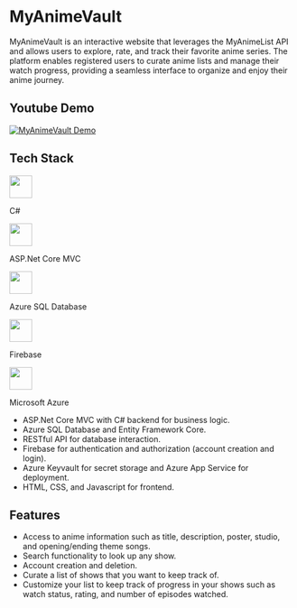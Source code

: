 # MyAnimeVault
 MyAnimeVault is an interactive website that leverages the MyAnimeList API and allows users to explore, rate, and track their favorite anime series. The platform enables registered users to curate anime lists and manage their watch progress, providing a seamless interface to organize and enjoy their anime journey.

## Youtube Demo
 [![MyAnimeVault Demo](https://img.youtube.com/vi/h0K6NPegxOg/0.jpg)](https://www.youtube.com/watch?v=h0K6NPegxOg)

## Tech Stack
<div display=flex>
  <img src="https://cdn.jsdelivr.net/gh/devicons/devicon@latest/icons/csharp/csharp-original.svg" height=40 width=40/>
  <p>C#</p>
</div>
<div display=flex>
  <img src="https://cdn.jsdelivr.net/gh/devicons/devicon@latest/icons/dotnetcore/dotnetcore-original.svg" height=40 width=40/>
  <p>ASP.Net Core MVC</p>
</div>
<div display=flex>
  <img src="https://cdn.jsdelivr.net/gh/devicons/devicon@latest/icons/azuresqldatabase/azuresqldatabase-original.svg" height=40 width=40/>
  <p>Azure SQL Database</p>
</div>
<div display=flex>
  <img src="https://cdn.jsdelivr.net/gh/devicons/devicon@latest/icons/firebase/firebase-original.svg" height=40 width=40/>
  <p>Firebase</p>
</div>
<div display=flex>
  <img src="https://cdn.jsdelivr.net/gh/devicons/devicon@latest/icons/azure/azure-original.svg" height=40 width=40/>
  <p>Microsoft Azure</p>
</div>
          
* ASP.Net Core MVC with C# backend for business logic.
* Azure SQL Database and Entity Framework Core.
* RESTful API for database interaction.
* Firebase for authentication and authorization (account creation and login).
* Azure Keyvault for secret storage and Azure App Service for deployment.
* HTML, CSS, and Javascript for frontend.

 ## Features
 * Access to anime information such as title, description, poster, studio, and opening/ending theme songs.
 * Search functionality to look up any show.
 * Account creation and deletion.
 * Curate a list of shows that you want to keep track of.
 * Customize your list to keep track of progress in your shows such as watch status, rating, and number of episodes watched.
   
